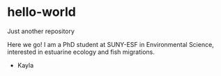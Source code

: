 # hello-world
Just another repository

Here we go!
I am a PhD student at SUNY-ESF in Environmental Science, interested in estuarine ecology and fish migrations.
- Kayla

